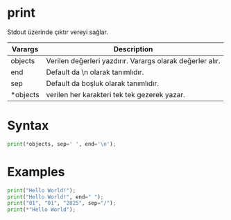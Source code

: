 # print
Stdout üzerinde çıktır vereyi sağlar.

|Varargs|Description|
|-------|-----------|
|objects|Verilen değerleri yazdırır. Varargs olarak değerler alır.|
|end|Default da \n olarak tanımlıdır.|
|sep|Default da boşluk olarak tanımlıdır.|
|*objects|verilen her karakteri tek tek gezerek yazar.|

# Syntax
```python
print(*objects, sep=' ', end='\n');
```

# Examples
```python
print("Hello World!");
print("Hello World!", end=" ");
print("01", "01", "2025", sep="/");
print(*"Hello World");
```